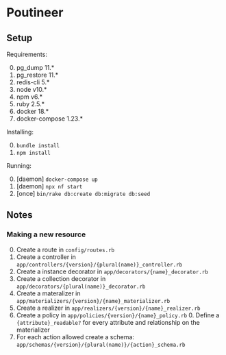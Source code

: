# Poutineer


## Setup

Requirements:

  0. pg_dump 11.*
  0. pg_restore 11.*
  0. redis-cli 5.*
  0. node v10.*
  0. npm v6.*
  0. ruby 2.5.*
  0. docker 18.*
  0. docker-compose 1.23.*

Installing:

  0. `bundle install`
  0. `npm install`

Running:

  0. [daemon] `docker-compose up`
  0. [daemon] `npx nf start`
  0. [once] `bin/rake db:create db:migrate db:seed`


## Notes

### Making a new resource

  0. Create a route in `config/routes.rb`
  0. Create a controller in `app/controllers/{version}/{plural(name)}_controller.rb`
  0. Create a instance decorator in `app/decorators/{name}_decorator.rb`
  0. Create a collection decorator in `app/decorators/{plural(name)}_decorator.rb`
  0. Create a materalizer in `app/materializers/{version}/{name}_materializer.rb`
  0. Create a realizer in `app/realizers/{version}/{name}_realizer.rb`
  0. Create a policy in `app/policies/{version}/{name}_policy.rb`
    0. Define a `{attribute}_readable?` for every attribute and relationship on the materializer
  0. For each action allowed create a schema: `app/schemas/{version}/{plural(name)}/{action}_schema.rb`

